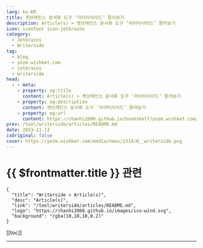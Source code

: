 ```yaml
---
lang: ko-KR
title: 젯브레인스 문서화 도구 ‘라이터사이드’ 뜯어보기
description: Article(s) > 젯브레인스 문서화 도구 ‘라이터사이드’ 뜯어보기
icon: iconfont icon-jetbrains
category: 
  - Jetbrains
  - Writerside
tag: 
  - blog
  - yozm.wishket.com
  - jetbrains
  - writerside
head:
  - - meta:
    - property: og:title
      content: Article(s) > 젯브레인스 문서화 도구 ‘라이터사이드’ 뜯어보기
    - property: og:description
      content: 젯브레인스 문서화 도구 ‘라이터사이드’ 뜯어보기
    - property: og:url
      content: https://chanhi2000.github.io/bookshelf/yozm.wishket.com/2314.html
prev: /tool/writerside/articles/README.md
date: 2023-11-13
isOriginal: false
cover: https://yozm.wishket.com/media/news/2314/0__writerside.png
---
```


# {{ $frontmatter.title }} 관련

```component VPCard
{
  "title": "Writerside > Article(s)",
  "desc": "Article(s)",
  "link": "/tool/writerside/articles/README.md",
  "logo": "https://chanhi2000.github.io/images/ico-wind.svg",
  "background": "rgba(10,10,10,0.2)"
}
```

[[toc]]

---

<SiteInfo
  name="젯브레인스 문서화 도구 ‘라이터사이드’ 뜯어보기 | 요즘IT"
  desc="최근, 데이터 직군에게는 파이참(Pycharm)으로 알려진 젯브레인스(Jetbrains)에서, “기술 문서를 작성하기 위한 목적의 전용 IDE”, 라이터사이드(Writerside)를 출시했습니다. (엄밀히는 최근에 “얼리 액세스로 공개” 되었습니다.) 이번 글에서는 ①라이터사이드의 특징 및 장단점 소개 ② 실제로 라이터사이드를 활용하여 “아주 작은” 기술 문서를 만드는 방법과, 그리고 ③젯브레인스가 라이터사이드를 만들게 된 이유를 “상상”해보겠습니다."
  url="https://yozm.wishket.com/magazine/detail/2314/"
  logo="https://yozm.wishket.com/static/renewal/img/global/gnb_yozmit.svg"
  preview="https://yozm.wishket.com/media/news/2314/0__writerside.png"/>

<!-- TODO: 작성-->

